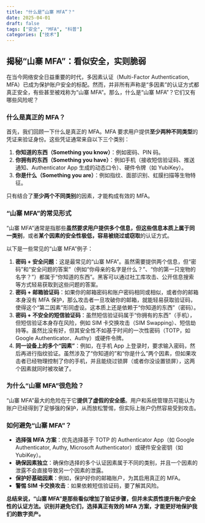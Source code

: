 ```yaml
---
title: "什么是“山寨 MFA”？"
date: 2025-04-01
draft: false
tags: ["安全", "MFA", "科普"]
categories: ["技术"]
---
```


## 揭秘“山寨 MFA”：看似安全，实则脆弱

在当今网络安全日益重要的时代，多因素认证（Multi-Factor Authentication, MFA）已成为保护账户安全的标配。然而，并非所有声称是“多因素”的认证方式都真正安全，有些甚至被戏称为“山寨 MFA”。那么，什么是“山寨 MFA”？它们又有哪些风险呢？

### 什么是真正的 MFA？

首先，我们回顾一下什么是真正的 MFA。MFA 要求用户提供**至少两种不同类型**的凭证来验证身份。这些凭证通常来自以下三个类别：

1.  **你知道的东西（Something you know）**：例如密码、PIN 码。
2.  **你拥有的东西（Something you have）**：例如手机（接收短信验证码、推送通知、Authenticator App 生成的动态口令）、硬件令牌（如 YubiKey）。
3.  **你是什么（Something you are）**：例如指纹、面部识别、虹膜扫描等生物特征。

只有结合了**至少两个不同类别**的因素，才能构成有效的 MFA。

### “山寨 MFA”的常见形式

“山寨 MFA”通常是指那些**虽然要求用户提供多个信息，但这些信息本质上属于同一类别**，或者**某个因素的安全性极低，容易被绕过或窃取**的认证方式。

以下是一些常见的“山寨 MFA”例子：

1.  **密码 + 安全问题**：这是最常见的“山寨 MFA”。虽然需要提供两个信息，但“密码”和“安全问题的答案”（例如“你母亲的名字是什么？”、“你的第一只宠物的名字？”）都属于“你知道的东西”。黑客可以通过社工库攻击、公开信息搜索等方式轻易获取到这些问题的答案。
2.  **密码 + 邮箱验证码**：如果你的邮箱密码和账户密码相同或相似，或者你的邮箱本身没有 MFA 保护，那么攻击者一旦攻破你的邮箱，就能轻易获取验证码，使得这个“第二因素”形同虚设。这本质上还是依赖于“你知道的东西”（密码）。
3.  **密码 + 不安全的短信验证码**：虽然短信验证码属于“你拥有的东西”（手机），但短信验证本身存在风险，例如 SIM 卡交换攻击（SIM Swapping）、短信劫持等。虽然比没有好，但其安全性不如基于时间的一次性密码（TOTP，如 Google Authenticator、Authy）或硬件令牌。
4.  **同一设备上的多个“因素”**：例如，在手机 App 上登录时，要求输入密码，然后再进行指纹验证。虽然涉及了“你知道的”和“你是什么”两个因素，但如果攻击者已经物理控制了你的手机，并且能绕过锁屏（或者你没设置锁屏），这两个因素就同时被攻破了。

### 为什么“山寨 MFA”很危险？

“山寨 MFA”最大的危险在于它**提供了虚假的安全感**。用户和系统管理员可能认为账户已经得到了足够强的保护，从而放松警惕，但实际上账户仍然容易受到攻击。

### 如何避免“山寨 MFA”？

- **选择强 MFA 方案**：优先选择基于 TOTP 的 Authenticator App（如 Google Authenticator, Authy, Microsoft Authenticator）或硬件安全密钥（如 YubiKey）。
- **确保因素独立**：确保你选择的多个认证因素属于不同的类别，并且一个因素的泄露不会直接导致另一个因素的泄露。
- **保护好基础因素**：例如，保护好你的邮箱账户，为其启用真正的 MFA。
- **警惕 SIM 卡交换攻击**：如果依赖短信验证码，要了解其风险。

**总结来说，“山寨 MFA”是那些看似增加了验证步骤，但并未实质性提升账户安全性的认证方法。识别并避免它们，选择真正有效的 MFA 方案，才能更好地保护我们的数字资产。**
